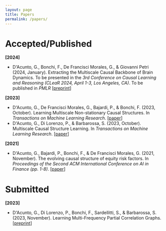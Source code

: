 ```yaml
---
layout: page
title: Papers
permalink: /papers/
---
```


# Accepted/Published
__[2024]__
* D'Acunto, G., Bonchi, F., De Francisci Morales, G., & Giovanni Petri (2024, January). Extracting the Multiscale Causal Backbone of Brain Dynamics. To be presented in the _3rd Conference on Causal Learning and Reasoning (CLeaR 2024, April 1-3, Los Angeles, CA)_. To be published in _PMLR_ [[preprint](https://arxiv.org/pdf/2311.00118.pdf)]

__[2023]__
* D'Acunto, G., De Francisci Morales, G., Bajardi, P., & Bonchi, F. (2023, October). Learning Multiscale Non-stationary Causal Structures. In _Transactions on Machine Learning Research_. [[paper](https://openreview.net/pdf?id=SQnPE63jtA)]
* D'Acunto, G., Di Lorenzo, P., & Barbarossa, S. (2023, October). Multiscale Causal Structure Learning. In _Transactions on Machine Learning Research_. [[paper](https://openreview.net/pdf?id=Ub6XILEF9x)]

__[2021]__
* D'Acunto, G., Bajardi, P., Bonchi, F., & De Francisci Morales, G. (2021, November). The evolving causal structure of equity risk factors. In _Proceedings of the Second ACM International Conference on AI in Finance (pp. 1-8)_. [[paper](https://dl.acm.org/doi/pdf/10.1145/3490354.3494370)]

# Submitted 
__[2023]__
* D'Acunto, G., Di Lorenzo, P., Bonchi, F., Sardellitti, S., & Barbarossa, S. (2023, November). Learning Multi-Frequency Partial Correlation Graphs. [[preprint](https://arxiv.org/pdf/2311.15756.pdf)]

<!--__[2023]__
* D'Acunto, G., Bonchi, F., De Francisci Morales, G., & Giovanni Petri (2023, November). Extracting the Multiscale Causal Backbone of Brain Dynamics. [[preprint](https://arxiv.org/pdf/2311.00118.pdf)]

 __[2022]__
* D'Acunto, G., De Francisci Morales, G., Bajardi, P., & Bonchi, F. (2022, August). Learning Multiscale Non-stationary Causal Structures.
* D'Acunto, G., Di Lorenzo, P., & Barbarossa, S. (2022, August). Multiscale Causal Structure Learning.

__[2021]__
* <span style="color:grey"> D'Acunto, G., Bajardi, P., Bonchi, F., & De Francisci Morales, G. (2021, July). The evolving causal structure of equity risk factors.</span> -->